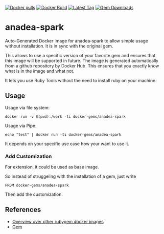 [![Docker pulls](https://img.shields.io/docker/pulls/rubygem/anadea-spark.svg)](https://hub.docker.com/r/rubygem/anadea-spark/)
[![Docker Build](https://img.shields.io/docker/automated/rubygem/anadea-spark.svg)](https://hub.docker.com/r/rubygem/anadea-spark/)
[![Latest Tag](https://img.shields.io/github/tag/docker-rubygem/anadea-spark.svg)](https://hub.docker.com/r/rubygem/anadea-spark/)
[![Gem Downloads](https://img.shields.io/gem/dt/anadea-spark.svg)](https://rubygems.org/gems/anadea-spark/)
# anadea-spark

Auto-Generated Docker image for anadea-spark to allow simple usage without installation.
It is in sync with the original gem.

This allows to use a specific version of your favorite gem and ensures that this image will be supported in future.
The image is generated automatically from a github repository by Docker Hub.
This ensures that you exactly know what is in the image and what not.

It lets you use Ruby Tools without the need to install ruby on your machine.

## Usage

Usage via file system:

`docker run -v $(pwd):/work -ti docker-gems/anadea-spark`

Usage via Pipe:

`echo "test" | docker run -ti docker-gems/anadea-spark`

It depends on your specific use case how your want to use it.

### Add Customization

For extension, it could be used as base image.

So instead of struggeling with the installation of a gem, just write

`FROM docker-gems/anadea-spark`

Then add the customization.

## References

 - [Overview over other rubygem docker images](https://github.com/thinkbot/docker-rubygem)
 - [Gem](https://rubygems.org/gems/anadea-spark/)
